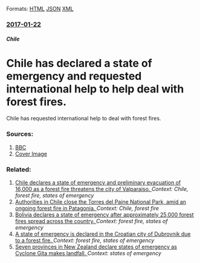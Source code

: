 
Formats: [HTML](/news/2017/01/22/chile-has-declared-a-state-of-emergency-and-requested-international-help-to-help-deal-with-forest-fires.html)  [JSON](/news/2017/01/22/chile-has-declared-a-state-of-emergency-and-requested-international-help-to-help-deal-with-forest-fires.json)  [XML](/news/2017/01/22/chile-has-declared-a-state-of-emergency-and-requested-international-help-to-help-deal-with-forest-fires.xml)  

### [2017-01-22](/news/2017/01/22/index.md)

##### Chile
# Chile has declared a state of emergency and requested international help to help deal with forest fires. 

Chile has requested international help to deal with forest fires.


### Sources:

1. [BBC](http://www.bbc.com/news/world-latin-america-38710219)
1. [Cover Image](http://ichef-1.bbci.co.uk/news/1024/cpsprodpb/3F87/production/_93736261_p04qbwr6.jpg)

### Related:

1. [Chile declares a state of emergency and preliminary evacuation of 16,000 as a forest fire threatens the city of Valparaiso. ](/news/2015/03/13/chile-declares-a-state-of-emergency-and-preliminary-evacuation-of-16-000-as-a-forest-fire-threatens-the-city-of-valparaiso.md) _Context: Chile, forest fire, states of emergency_
2. [Authorities in Chile close the Torres del Paine National Park, amid an ongoing forest fire in Patagonia. ](/news/2011/12/31/authorities-in-chile-close-the-torres-del-paine-national-park-amid-an-ongoing-forest-fire-in-patagonia.md) _Context: Chile, forest fire_
3. [Bolivia declares a state of emergency after approximately 25,000 forest fires spread across the country. ](/news/2010/08/20/bolivia-declares-a-state-of-emergency-after-approximately-25-000-forest-fires-spread-across-the-country.md) _Context: forest fire, states of emergency_
4. [ A state of emergency is declared in the Croatian city of Dubrovnik due to a forest fire. ](/news/2007/08/6/a-state-of-emergency-is-declared-in-the-croatian-city-of-dubrovnik-due-to-a-forest-fire.md) _Context: forest fire, states of emergency_
5. [Seven provinces in New Zealand declare states of emergency as Cyclone Gita makes landfall. ](/news/2018/02/20/seven-provinces-in-new-zealand-declare-states-of-emergency-as-cyclone-gita-makes-landfall.md) _Context: states of emergency_
